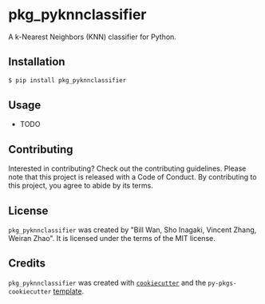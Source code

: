 # pkg_pyknnclassifier

A k-Nearest Neighbors (KNN) classifier for Python.

## Installation

```bash
$ pip install pkg_pyknnclassifier
```

## Usage

- TODO

## Contributing

Interested in contributing? Check out the contributing guidelines. Please note that this project is released with a Code of Conduct. By contributing to this project, you agree to abide by its terms.

## License

`pkg_pyknnclassifier` was created by "Bill Wan, Sho Inagaki, Vincent Zhang, Weiran Zhao". It is licensed under the terms of the MIT license.

## Credits

`pkg_pyknnclassifier` was created with [`cookiecutter`](https://cookiecutter.readthedocs.io/en/latest/) and the `py-pkgs-cookiecutter` [template](https://github.com/py-pkgs/py-pkgs-cookiecutter).
